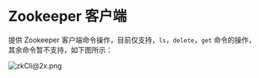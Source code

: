 # Zookeeper 客户端

提供 Zookeeper 客户端命令操作，目前仅支持，``` ls ```，``` delete ```，``` get ``` 命令的操作，其余命令暂不支持，如下图所示：

![zkCli@2x.png](../../res/zkCli@2x.png)
